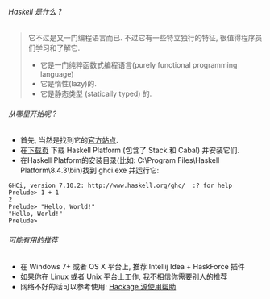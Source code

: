 ###### Haskell 是什么 ?
> 它不过是又一门编程语言而已. 不过它有一些特立独行的特征, 很值得程序员们学习和了解它. 
> * 它是一门纯粹函数式编程语言(purely functional programming language)
> * 它是惰性(lazy)的.
> * 它是静态类型 (statically typed) 的.

###### 从哪里开始呢 ?
* 首先, 当然是找到它的[官方站点](https://www.haskell.org/). 
* 在[下载页](https://www.haskell.org/downloads) 下载 Haskell Platform (包含了 Stack 和 Cabal) 并安装它们.
* 在Haskell Platform的安装目录(比如: C:\Program Files\Haskell Platform\8.4.3\bin)找到 ghci.exe 并运行它:
~~~
GHCi, version 7.10.2: http://www.haskell.org/ghc/  :? for help
Prelude> 1 + 1
2
Prelude> "Hello, World!"
"Hello, World!"
Prelude>
~~~

###### 可能有用的推荐
* 在 Windows 7+ 或者 OS X 平台上, 推荐 Intellij Idea + HaskForce 插件
* 如果你在 Linux 或者 Unix 平台上工作, 我不相信你需要别人的推荐
* 网络不好的话可以参考使用: [Hackage 源使用帮助](http://mirrors.ustc.edu.cn/help/hackage.html)